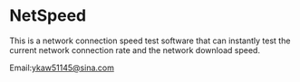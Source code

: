 # NetSpeed

This is a network connection speed test software that can instantly test the current network connection rate and the network download speed.

Email:ykaw51145@sina.com

